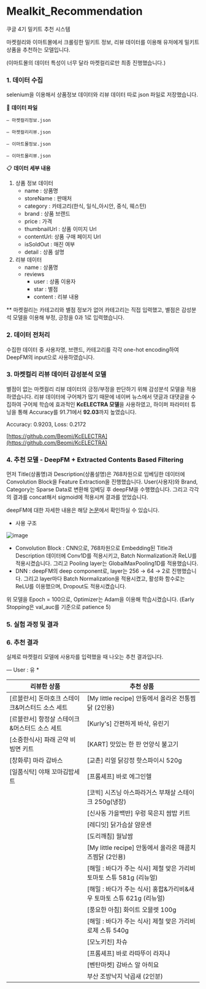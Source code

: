 # Mealkit_Recommendation
쿠글 4기 밀키트 추천 시스템

마켓컬리와 이마트몰에서 크롤링한 밀키트 정보, 리뷰 데이터를 이용해 유저에게 밀키트 상품을 추천하는 모델입니다.

(이마트몰의 데이터 특성이 너무 달라 마켓컬리로만 최종 진행했습니다.)

### 1. 데이터 수집

selenium을 이용해서 상품정보 데이터와 리뷰 데이터 따로 json 파일로 저장했습니다.

📄 **데이터 파일**
```
— 마켓컬리정보.json

— 마켓컬리리뷰.json

— 이마트몰정보.json

— 이마트몰리뷰.json
```

📋 **데이터 세부 내용**

1. 상품 정보 데이터
    - name : 상품명
    - storeName : 판매처
    - category : 카테고리(한식, 일식_아시안, 중식, 웨스턴)
    - brand : 상품 브랜드
    - price : 가격
    - thumbnailUrl : 상품 이미지 Url
    - contentUrl: 상품 구매 페이지 Url
    - isSoldOut : 매진 여부
    - detail : 상품 설명
2. 리뷰 데이터
    - name : 상품명
    - reviews
        - user : 상품 이용자
        - star : 별점
        - content : 리뷰 내용

** 마켓컬리는 카테고리와 별점 정보가 없어 카테고리는 직접 입력했고, 별점은 감성분석 모델을 이용해 부정, 긍정을 0과 1로 입력했습니다. 

### 2. 데이터 전처리

수집한 데이터 중 사용자명, 브랜드, 카테고리를 각각 one-hot encoding하여 DeepFM의 input으로 사용하였습니다.

### 3. 마켓컬리 리뷰 데이터 감성분석 모델

별점이 없는 마켓컬리 리뷰 데이터의 긍정/부정을 판단하기 위해 감성분석 모델을 적용하였습니다. 리뷰 데이터에 구어체가 많기 때문에 네이버 뉴스에서 댓글과 대댓글을 수집하여 구어체 학습에 효과적인 **KcELECTRA 모델**을 사용하였고,  하이퍼 파라미터 튜닝을 통해 Accuracy를 91.71에서 **92.03**까지 높였습니다.

 Accuracy: 0.9203, Loss: 0.2172

[https://github.com/Beomi/KcELECTRA](https://github.com/Beomi/KcELECTRA)

### 4. 추천 모델 - DeepFM + Extracted Contents Based Filtering

먼저 Title(상품명)과 Description(상품설명)은 768차원으로 임베딩한 데이터에 Convolution Block을 Feature Extraction을 진행했습니다. User(사용자)와 Brand, Category는 Sparse Data로 변환해 임베딩 후 deepFM을 수행했습니다. 그리고 각각의 결과를 concat해서 sigmoid에 적용시켜 결과를 얻었습니다.

deepFM에 대한 자세한 내용은 해당 [논문](https://paperswithcode.com/paper/deepfm-an-end-to-end-wide-deep-learning)에서 확인하실 수 있습니다.

- 사용 구조

![image](https://user-images.githubusercontent.com/68543150/143440088-91087b60-9f13-4c54-92ba-5f3080170e6b.png)


- Convolution Block : CNN으로, 768차원으로 Embedding된 Title과 Description 데이터에 Conv1D를 적용시키고, Batch Normalization과 ReLU를 적용시켰습니다. 그리고 Pooling layer는 GlobalMaxPooling1D를 적용했습니다.
- DNN : deepFM의 deep component로, layer는 256 → 64 → 2로 진행했습니다. 그리고 layer마다 Batch Normalization을 적용시켰고, 활성화 함수로는 ReLU를 이용했으며, Dropout도 적용시켰습니다.

 위 모델을 Epoch = 100으로, Optimizer는 Adam을 이용해 학습시켰습니다.  (Early Stopping은 val_auc를 기준으로 patience 5)


### 5. 실험 과정 및 결과

### 6. 추천 결과

 실제로 마켓컬리 모델에 사용자를 입력했을 때 나오는 추천 결과입니다.

— User : 유 *

| 리뷰한 상품 | 추천 상품 |
| --- | --- |
| [르블란서] 돈마호크 스테이크&머스터드 소스 세트 | [My little recipe] 안동에서 올라온 전통찜닭 (2인용) |
| [르블란서] 항정살 스테이크&머스터드 소스 세트 | [Kurly's] 간편하게 바삭, 유린기 |
| [소중한식사] 파래 곤약 비빔면 키트 | [KART] 맛있는 한 판 언양식 불고기 |
| [창화루] 마라 감바스 | [교촌] 리얼 닭강정 핫스파이시 520g |
| [일품식탁] 야채 꼬마김밥세트 | [프롬셰프] 바로 에그인헬 |
|  | [코빅] 시즈닝 아스파라거스 부채살 스테이크 250g(냉장) |
|  | [신사동 가을백반] 우렁 묵은지 쌈밥 키트 |
|  | [레디잇] 닭가슴살 얌운센 |
|  | [도리깨침] 월남쌈 |
|  | [My little recipe] 안동에서 올라온 매콤치즈찜닭 (2인용) |
|  | [해밀 : 바다가 주는 식사] 제철 맞은 가리비 토마토 스튜 581g (리뉴얼) |
|  | [해밀 : 바다가 주는 식사] 홍합&가리비&새우 토마토 스튜 621g (리뉴얼) |
|  | [풍요한 아침] 화이트 오믈렛 100g |
|  | [해밀 : 바다가 주는 식사] 제철 맞은 가리비 로제 스튜 540g |
|  | [모노키친] 차슈 |
|  | [프롬셰프] 바로 라따뚜이 라자냐 |
|  | [벤탄마켓] 감바스 알 아히요 |
|  |  부산 조방낙지 낙곱새 (2인분) |
